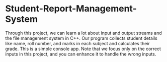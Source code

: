 # Student-Report-Management-System
Through this project, we can learn a lot about input and output streams and the file management system in C++. Our program collects student details like name, roll number, and marks in each subject and calculates their grade. This is a simple console app. Note that we focus only on the correct inputs in this project, and you can enhance it to handle the wrong inputs.
